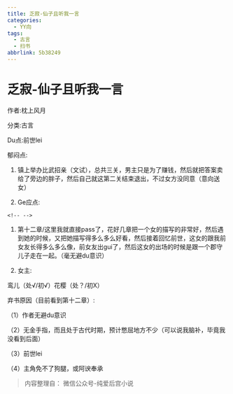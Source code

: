 ```yaml
---
title: 乏寂-仙子且听我一言
categories:
  - YY向
tags:
  - 古言
  - 扫书
abbrlink: 5b38249
---
```

# 乏寂-仙子且听我一言
作者:枕上风月

分类:古言

Du点:前世lei

郁闷点:

1.  镇上举办比武招亲（文试），总共三关，男主只是为了赚钱，然后就把答案卖给了旁边的胖子，然后自己就这第二关结束退出，不过女方没同意（意向送女）

2.  Ge应点:

```{=html}
<!-- -->
```
1.  第十二章/这里我就直接pass了，花好几章把一个女的描写的非常好，然后遇到她的时候，又把她描写得多么多么好看，然后接着回忆前世，这女的跟我前女友长得多么多么像，前女友出gui了，然后这女的出场的时候是跟一个郡守儿子走在一起。（毫无避du意识）

2.  女主:

鸾儿（处√/初√）花樱（处？/初X）

弃书原因（目前看到第十二章）:

（1）作者无避du意识

（2）无金手指，而且处于古代时期，预计憋屈地方不少（可以说我脑补，毕竟我没看到后面）

（3）前世lei

（4）主角免不了狗腿，或阿谀奉承


> 内容整理自： 微信公众号-纯爱后宫小说